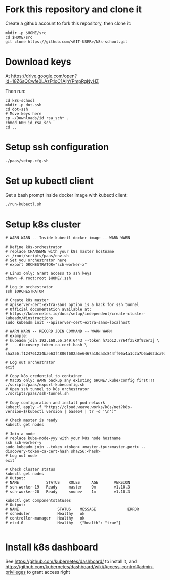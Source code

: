 # Fork this repository and clone it

Create a github account to fork this repository, then clone it:
```shell
mkdir -p $HOME/src
cd $HOME/src
git clone https://github.com/<GIT-USER>/k8s-school.git
```

# Download keys

At https://drive.google.com/open?id=18Z6sQCwfe0LAzFtloC1AjhYPmpRgNyHZ 

Then run:

```shell
cd k8s-school
mkdir -p dot-ssh
cd dot-ssh
# Move keys here
cp ~/Downloads/id_rsa_sch* .
chmod 600 id_rsa_sch
cd ..
```

# Setup ssh configuration

```shell
./paas/setup-cfg.sh
```

# Set up kubectl client

Get a bash prompt inside docker image with kubectl client:

```shell
./run-kubectl.sh
```

# Setup k8s cluster

```shell
# WARN WARN -- Inside kubectl docker image -- WARN WARN

# Define k8s-orchestrator
# replace CHANGEME with your k8s master hostname
vi /root/scripts/paas/env.sh 
# Set you orchestrator here
# export ORCHESTRATOR="sch-worker-x"

# Linux only: Grant access to ssh keys
chown -R root:root $HOME/.ssh

# Log in orchestrator
ssh $ORCHESTRATOR

# Create k8s master
# apiserver-cert-extra-sans option is a hack for ssh tunnel
# Official documentation available at:
# https://kubernetes.io/docs/setup/independent/create-cluster-kubeadm/#instructions
sudo kubeadm init --apiserver-cert-extra-sans=localhost

# WARN WARN -- RECORD JOIN COMMAND -- WARN WARN
# example:
# kubeadm join 192.168.56.249:6443 --token h73o12.7r64fz5k0f92er3j \
#   --discovery-token-ca-cert-hash \
#   sha256:f124761234bae63f4806f602a6e6467a10da3c844ff06a4a1c2a7b6ad62dca9d

# Log out orchestrator
exit

# Copy k8s credential to container
# MacOS only: WARN backup any existing $HOME/.kube/config first!!!
./scripts/paas/export-kubeconfig.sh
# Open ssh tunnel to k8s orchestrator
./scripts/paas/ssh-tunnel.sh

# Copy configuration and install pod network
kubectl apply -f "https://cloud.weave.works/k8s/net?k8s-version=$(kubectl version | base64 | tr -d '\n')"

# Check master is ready
kubectl get nodes

# Join a node
# replace kube-node-yyy with your k8s node hostname
ssh sch-worker-y
sudo kubeadm join --token <token> <master-ip>:<master-port> --discovery-token-ca-cert-hash sha256:<hash>
# Log out node 
exit

# Check cluster status
kubectl get nodes 
# Output:
# NAME            STATUS    ROLES     AGE       VERSION
# sch-worker-19   Ready     master    9m        v1.10.3
# sch-worker-20   Ready     <none>    1m        v1.10.3

kubectl get componentstatuses
# Output:
# NAME                 STATUS    MESSAGE              ERROR
# scheduler            Healthy   ok                   
# controller-manager   Healthy   ok                   
# etcd-0               Healthy   {"health": "true"}
 
```

# Install k8s dashboard

See https://github.com/kubernetes/dashboard/ to install it, and https://github.com/kubernetes/dashboard/wiki/Access-control#admin-privileges to grant access right
